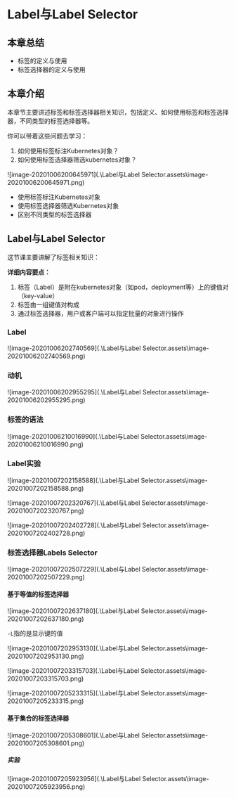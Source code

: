 # Label与Label Selector

## 本章总结

- 标签的定义与使用
- 标签选择器的定义与使用

## 本章介绍

本章节主要讲述标签和标签选择器相关知识，包括定义、如何使用标签和标签选择器，不同类型的标签选择器等。

你可以带着这些问题去学习：

1. 如何使用标签标注Kubernetes对象？
2. 如何使用标签选择器筛选kubernetes对象？

![image-20201006200645971](.\Label与Label Selector.assets\image-20201006200645971.png)

- 使用标签标注Kubernetes对象
- 使用标签选择器筛选Kubernetes对象
- 区别不同类型的标签选择器

## Label与Label Selector

这节课主要讲解了标签相关知识：

**详细内容要点：**

1. 标签（Label）是附在kubernetes对象（如pod，deployment等）上的键值对（key-value）
2. 标签由一组键值对构成
3. 通过标签选择器，用户或客户端可以指定批量的对象进行操作

### Label

![image-20201006202740569](.\Label与Label Selector.assets\image-20201006202740569.png)

### 动机

![image-20201006202955295](.\Label与Label Selector.assets\image-20201006202955295.png)

### 标签的语法

![image-20201006210016990](.\Label与Label Selector.assets\image-20201006210016990.png)

###  Label实验

![image-20201007202158588](.\Label与Label Selector.assets\image-20201007202158588.png)

![image-20201007202320767](.\Label与Label Selector.assets\image-20201007202320767.png)

![image-20201007202402728](.\Label与Label Selector.assets\image-20201007202402728.png)

### 标签选择器Labels Selector

![image-20201007202507229](.\Label与Label Selector.assets\image-20201007202507229.png)

#### 基于等值的标签选择器

![image-20201007202637180](.\Label与Label Selector.assets\image-20201007202637180.png)

`-L`指的是显示键的值

![image-20201007202953130](.\Label与Label Selector.assets\image-20201007202953130.png)

![image-20201007203315703](.\Label与Label Selector.assets\image-20201007203315703.png)

![image-20201007205233315](.\Label与Label Selector.assets\image-20201007205233315.png)

#### 基于集合的标签选择器

![image-20201007205308601](.\Label与Label Selector.assets\image-20201007205308601.png)

##### 实验

![image-20201007205923956](.\Label与Label Selector.assets\image-20201007205923956.png)

